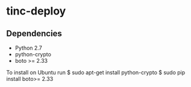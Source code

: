 # tinc-deploy


## Dependencies

* Python 2.7
* python-crypto
* boto >= 2.33

To install on Ubuntu run
    $ sudo apt-get install python-crypto
    $ sudo pip install boto>= 2.33


